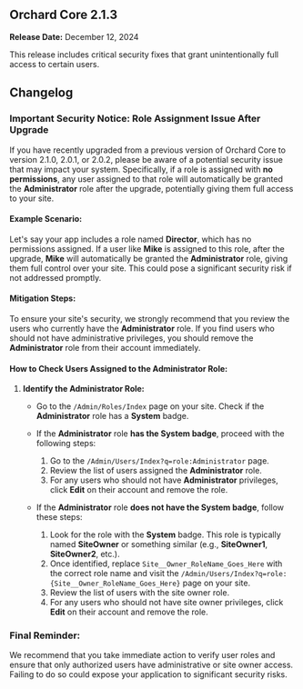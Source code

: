 ## Orchard Core 2.1.3

**Release Date:** December 12, 2024

This release includes critical security fixes that grant unintentionally full access to certain users.

## Changelog

### Important Security Notice: Role Assignment Issue After Upgrade

If you have recently upgraded from a previous version of Orchard Core to version 2.1.0, 2.0.1, or 2.0.2, please be aware of a potential security issue that may impact your system. Specifically, if a role is assigned with **no permissions**, any user assigned to that role will automatically be granted the **Administrator** role after the upgrade, potentially giving them full access to your site.

#### Example Scenario:

Let's say your app includes a role named **Director**, which has no permissions assigned. If a user like **Mike** is assigned to this role, after the upgrade, **Mike** will automatically be granted the **Administrator** role, giving them full control over your site. This could pose a significant security risk if not addressed promptly.

#### Mitigation Steps:

To ensure your site's security, we strongly recommend that you review the users who currently have the **Administrator** role. If you find users who should not have administrative privileges, you should remove the **Administrator** role from their account immediately.

#### How to Check Users Assigned to the Administrator Role:

1. **Identify the Administrator Role:**
   - Go to the `/Admin/Roles/Index` page on your site. Check if the **Administrator** role has a **System** badge.  
   
   - If the **Administrator** role **has the System badge**, proceed with the following steps:
   
     1. Go to the `/Admin/Users/Index?q=role:Administrator` page.
     2. Review the list of users assigned the **Administrator** role.
     3. For any users who should not have **Administrator** privileges, click **Edit** on their account and remove the role.

   - If the **Administrator** role **does not have the System badge**, follow these steps:
   
     1. Look for the role with the **System** badge. This role is typically named **SiteOwner** or something similar (e.g., **SiteOwner1**, **SiteOwner2**, etc.).
     2. Once identified, replace `Site__Owner_RoleName_Goes_Here` with the correct role name and visit the `/Admin/Users/Index?q=role:{Site__Owner_RoleName_Goes_Here}` page on your site.
     3. Review the list of users with the site owner role.
     4. For any users who should not have site owner privileges, click **Edit** on their account and remove the role.

### Final Reminder:

We recommend that you take immediate action to verify user roles and ensure that only authorized users have administrative or site owner access. Failing to do so could expose your application to significant security risks.
